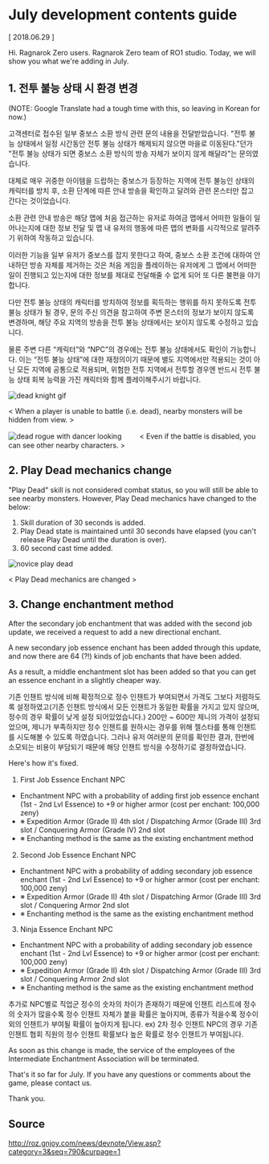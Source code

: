 # July development contents guide

[ 2018.06.29 ]

Hi. Ragnarok Zero users. Ragnarok Zero team of RO1 studio. Today, we will show you what we're adding in July.

## 1. 전투 불능 상태 시 환경 변경

(NOTE: Google Translate had a tough time with this, so leaving in Korean for now.)

고객센터로 접수된 일부 중보스 소환 방식 관련 문의 내용을 전달받았습니다. "전투 불능 상태에서 일정 시간동안 전투 불능 상태가 해제되지 않으면 마을로 이동된다."던가 "전투 불능 상태가 되면 중보스 소환 방식의 방송 자체가 보이지 않게 해달라"는 문의였습니다.

대체로 매우 귀중한 아이템을 드랍하는 중보스가 등장하는 지역에 전투 불능인 상태의 캐릭터를 방치 후, 소환 단계에 따른 안내 방송을 확인하고 달려와 관련 몬스터만 잡고 간다는 것이었습니다.

소환 관련 안내 방송은 해당 맵에 처음 접근하는 유저로 하여금 맵에서 어떠한 일들이 일어나는지에 대한 정보 전달 및 맵 내 유저의 행동에 따른 맵의 변화를 시각적으로 알려주기 위하여 작동하고 있습니다.

이러한 기능을 일부 유저가 중보스를 잡지 못한다고 하여, 중보스 소환 조건에 대하여 안내하던 방송 자체를 제거하는 것은 처음 게임을 플레이하는 유저에게 그 맵에서 어떠한 일이 진행되고 있는지에 대한 정보를 제대로 전달해줄 수 없게 되어 또 다른 불편을 야기합니다.

다만 전투 불능 상태의 캐릭터를 방치하여 정보를 획득하는 행위를 하지 못하도록 전투 불능 상태가 될 경우, 문의 주신 의견을 참고하여 주변 몬스터의 정보가 보이지 않도록 변경하며, 해당 주요 지역의 방송을 전투 불능 상태에서는 보이지 않도록 수정하고 있습니다.

물론 주변 다른 “캐릭터”와 “NPC”의 경우에는 전투 불능 상태에서도 확인이 가능합니다. 이는 “전투 불능 상태”에 대한 재정의이기 때문에 별도 지역에서만 적용되는 것이 아닌 모든 지역에 공통으로 적용되며, 위험한 전투 지역에서 전투할 경우엔 반드시 전투 불능 상태 회복 능력을 가진 캐릭터와 함께 플레이해주시기 바랍니다.

![dead knight gif](http://imgc.gnjoy.com/ufile/common/2018/06/29/043528_bwAn1X98.gif)

< When a player is unable to battle (i.e. dead), nearby monsters will be hidden from view. >

![dead rogue with dancer looking](http://imgc.gnjoy.com/ufile/common/2018/06/29/043547_F3i5SXFO.png)
　　
< Even if the battle is disabled, you can see other nearby characters. >

## 2. Play Dead mechanics change

"Play Dead" skill is not considered combat status, so you will still be able to see nearby monsters. However, Play Dead mechanics have changed to the below:

1) Skill duration of 30 seconds is added.
2) Play Dead state is maintained until 30 seconds have elapsed (you can't release Play Dead until the duration is over).
3) 60 second cast time added.

![novice play dead](http://imgc.gnjoy.com/ufile/common/2018/06/29/043556_sVOFbMtu.png)

< Play Dead mechanics are changed >

## 3. Change enchantment method

After the secondary job enchantment that was added with the second job update, we received a request to add a new directional enchant.

A new secondary job essence enchant has been added through this update, and now there are 64 (?!) kinds of job enchants that have been added.

As a result, a middle enchantment slot has been added so that you can get an essence enchant in a slightly cheaper way.

기존 인챈트 방식에 비해 확정적으로 정수 인챈트가 부여되면서 가격도 그보다 저렴하도록 설정하였고(기존 인챈트 방식에서 모든 인챈트가 동일한 확률을 가지고 있지 않으며, 정수의 경우 확률이 낮게 설정 되어있었습니다.) 200만 ~ 600만 제니의 가격이 설정되었으며, 제니가 부족하지만 정수 인챈트를 원하시는 경우를 위해 젤스타를 통해 인챈트를 시도해볼 수 있도록 하였습니다. 그러나 유저 여러분의 문의를 확인한 결과, 한번에 소모되는 비용이 부담되기 때문에 해당 인챈트 방식을 수정하기로 결정하였습니다.

Here's how it's fixed.

1) First Job Essence Enchant NPC
　
* Enchantment NPC with a probability of adding first job essence enchant (1st - 2nd Lvl Essence) to +9 or higher armor (cost per enchant: 100,000 zeny)
* ※ Expedition Armor (Grade II) 4th slot / Dispatching Armor (Grade III) 3rd slot / Conquering Armor (Grade IV) 2nd slot
* ※ Enchanting method is the same as the existing enchantment method

2) Second Job Essence Enchant NPC
　
* Enchantment NPC with a probability of adding secondary job essence enchant (1st - 2nd Lvl Essence) to +9 or higher armor (cost per enchant: 100,000 zeny)
* ※ Expedition Armor (Grade II) 4th slot / Dispatching Armor (Grade III) 3rd slot / Conquering Armor 2nd slot
* ※ Enchanting method is the same as the existing enchantment method

3) Ninja Essence Enchant NPC

* Enchantment NPC with a probability of adding secondary job essence enchant (1st - 2nd Lvl Essence) to +9 or higher armor (cost per enchant: 100,000 zeny)
* ※ Expedition Armor (Grade II) 4th slot / Dispatching Armor (Grade III) 3rd slot / Conquering Armor 2nd slot
* ※ Enchanting method is the same as the existing enchantment method

추가로 NPC별로 직업군 정수의 숫자의 차이가 존재하기 때문에 인챈트 리스트에 정수의 숫자가 많을수록 정수 인챈트 자체가 붙을 확률은 높아지며, 종류가 적을수록 정수이외의 인챈트가 부여될 확률이 높아지게 됩니다. ex) 2차 정수 인챈트 NPC의 경우 기존 인챈트 협회 직원의 정수 인챈트 확률보다 높은 확률로 정수 인챈트가 부여됩니다.

As soon as this change is made, the service of the employees of the Intermediate Enchantment Association will be terminated.

That's it so far for July. If you have any questions or comments about the game, please contact us.

Thank you.

## Source

http://roz.gnjoy.com/news/devnote/View.asp?category=3&seq=790&curpage=1
